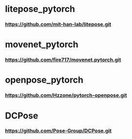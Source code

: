 ﻿# litepose_pytorch
### https://github.com/mit-han-lab/litepose.git

# movenet_pytorch
### https://github.com/fire717/movenet.pytorch.git

# openpose_pytorch
### https://github.com/Hzzone/pytorch-openpose.git

# DCPose
### https://github.com/Pose-Group/DCPose.git